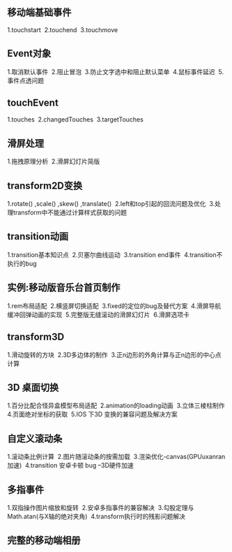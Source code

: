 ## 移动端基础事件

1.touchstart 
2.touchend 
3.touchmove

## Event对象

1.取消默认事件 
2.阻止冒泡 
3.防止文字选中和阻止默认菜单 
4.鼠标事件延迟 
5.事件点透问题

## touchEvent

1.touches 
2.changedTouches 
3.targetTouches

## 滑屏处理

1.拖拽原理分析 
2.滑屏幻灯片简版

## transform2D变换

1.rotate() ,scale() ,skew() ,translate() 
2.left和top引起的回流问题及优化 
3.处理transform中不能通过计算样式获取的问题

## transition动画

1.transition基本知识点 
2.贝塞尔曲线运动 
3.transition end事件 
4.transition不执行的bug

## 实例:移动版音乐台首页制作

1.rem布局适配 
2.横竖屏切换适配 
3.fixed的定位的bug及替代方案 
4.滑屏导航缓冲回弹动画的实现 
5.完整版无缝滚动的滑屏幻灯片 
6.滑屏选项卡

## transform3D

1.滑动旋转的方块 
2.3D多边体的制作 
3.正n边形的外角计算与正n边形的中心点计算

## 3D 桌面切换

1.百分比配合怪异盒模型布局适配 
2.animation的loading动画 
3.立体三棱柱制作 
4.页面绝对坐标的获取 
5.IOS 下3D 变换的兼容问题及解决方案

## 自定义滚动条

1.滚动条比例计算 
2.图片随滚动条的按需加载 
3.渲染优化-canvas(GPUuxanran加速) 
4.transition 安卓卡顿 bug –3D硬件加速

## 多指事件

1.双指操作图片缩放和旋转 
2.安卓多指事件的兼容解决 
3.勾股定理与Math.atan(与X轴的绝对夹角) 
4.transform执行时的残影问题解决

## 完整的移动端相册
